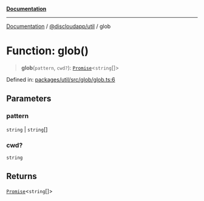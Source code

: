 [**Documentation**](../../../README.md)

***

[Documentation](../../../packages.md) / [@discloudapp/util](../README.md) / glob

# Function: glob()

> **glob**(`pattern`, `cwd?`): [`Promise`](https://developer.mozilla.org/docs/Web/JavaScript/Reference/Global_Objects/Promise)\<`string`[]\>

Defined in: [packages/util/src/glob/glob.ts:6](https://github.com/discloud/discloud.app/blob/ff86a7704bdfa4b9011141068419f0a48ab50b8b/packages/util/src/glob/glob.ts#L6)

## Parameters

### pattern

`string` | `string`[]

### cwd?

`string`

## Returns

[`Promise`](https://developer.mozilla.org/docs/Web/JavaScript/Reference/Global_Objects/Promise)\<`string`[]\>
